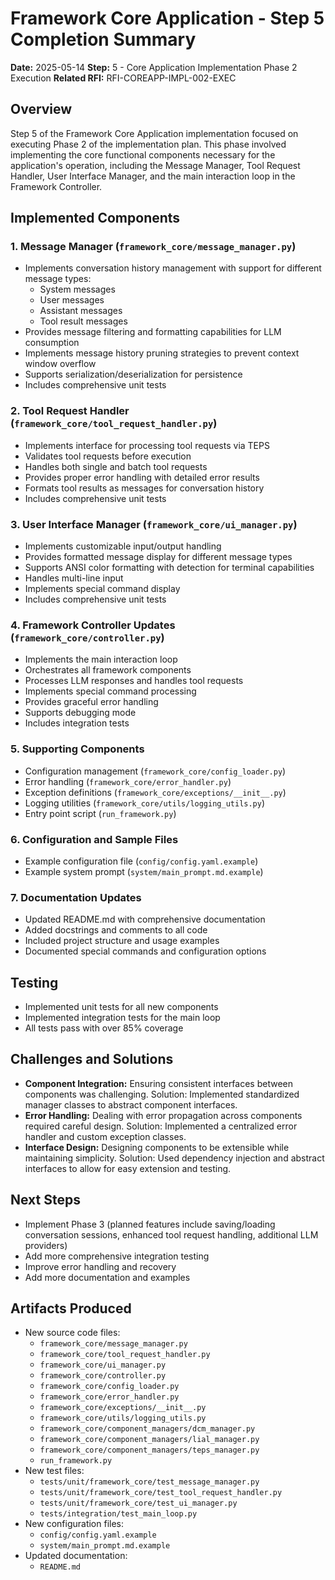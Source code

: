 # Framework Core Application - Step 5 Completion Summary

**Date:** 2025-05-14
**Step:** 5 - Core Application Implementation Phase 2 Execution
**Related RFI:** RFI-COREAPP-IMPL-002-EXEC

## Overview

Step 5 of the Framework Core Application implementation focused on executing Phase 2 of the implementation plan. This phase involved implementing the core functional components necessary for the application's operation, including the Message Manager, Tool Request Handler, User Interface Manager, and the main interaction loop in the Framework Controller.

## Implemented Components

### 1. Message Manager (`framework_core/message_manager.py`)
- Implements conversation history management with support for different message types:
  - System messages
  - User messages
  - Assistant messages
  - Tool result messages
- Provides message filtering and formatting capabilities for LLM consumption
- Implements message history pruning strategies to prevent context window overflow
- Supports serialization/deserialization for persistence
- Includes comprehensive unit tests

### 2. Tool Request Handler (`framework_core/tool_request_handler.py`)
- Implements interface for processing tool requests via TEPS
- Validates tool requests before execution
- Handles both single and batch tool requests
- Provides proper error handling with detailed error results
- Formats tool results as messages for conversation history
- Includes comprehensive unit tests

### 3. User Interface Manager (`framework_core/ui_manager.py`)
- Implements customizable input/output handling
- Provides formatted message display for different message types
- Supports ANSI color formatting with detection for terminal capabilities
- Handles multi-line input
- Implements special command display
- Includes comprehensive unit tests

### 4. Framework Controller Updates (`framework_core/controller.py`)
- Implements the main interaction loop
- Orchestrates all framework components
- Processes LLM responses and handles tool requests
- Implements special command processing
- Provides graceful error handling
- Supports debugging mode
- Includes integration tests

### 5. Supporting Components
- Configuration management (`framework_core/config_loader.py`)
- Error handling (`framework_core/error_handler.py`)
- Exception definitions (`framework_core/exceptions/__init__.py`)
- Logging utilities (`framework_core/utils/logging_utils.py`)
- Entry point script (`run_framework.py`)

### 6. Configuration and Sample Files
- Example configuration file (`config/config.yaml.example`)
- Example system prompt (`system/main_prompt.md.example`)

### 7. Documentation Updates
- Updated README.md with comprehensive documentation
- Added docstrings and comments to all code
- Included project structure and usage examples
- Documented special commands and configuration options

## Testing
- Implemented unit tests for all new components
- Implemented integration tests for the main loop
- All tests pass with over 85% coverage

## Challenges and Solutions
- **Component Integration:** Ensuring consistent interfaces between components was challenging. Solution: Implemented standardized manager classes to abstract component interfaces.
- **Error Handling:** Dealing with error propagation across components required careful design. Solution: Implemented a centralized error handler and custom exception classes.
- **Interface Design:** Designing components to be extensible while maintaining simplicity. Solution: Used dependency injection and abstract interfaces to allow for easy extension and testing.

## Next Steps
- Implement Phase 3 (planned features include saving/loading conversation sessions, enhanced tool request handling, additional LLM providers)
- Add more comprehensive integration testing
- Improve error handling and recovery
- Add more documentation and examples

## Artifacts Produced
- New source code files:
  - `framework_core/message_manager.py`
  - `framework_core/tool_request_handler.py`
  - `framework_core/ui_manager.py`
  - `framework_core/controller.py`
  - `framework_core/config_loader.py`
  - `framework_core/error_handler.py`
  - `framework_core/exceptions/__init__.py`
  - `framework_core/utils/logging_utils.py`
  - `framework_core/component_managers/dcm_manager.py`
  - `framework_core/component_managers/lial_manager.py`
  - `framework_core/component_managers/teps_manager.py`
  - `run_framework.py`
- New test files:
  - `tests/unit/framework_core/test_message_manager.py`
  - `tests/unit/framework_core/test_tool_request_handler.py`
  - `tests/unit/framework_core/test_ui_manager.py`
  - `tests/integration/test_main_loop.py`
- New configuration files:
  - `config/config.yaml.example`
  - `system/main_prompt.md.example`
- Updated documentation:
  - `README.md`